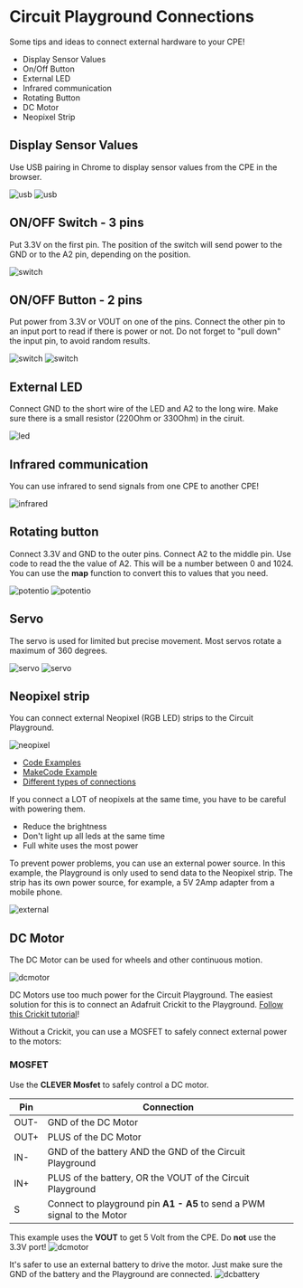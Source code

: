 # Circuit Playground Connections

Some tips and ideas to connect external hardware to your CPE!

- Display Sensor Values
- On/Off Button
- External LED
- Infrared communication
- Rotating Button
- DC Motor
- Neopixel Strip

## Display Sensor Values

Use USB pairing in Chrome to display sensor values from the CPE in the browser.

![usb](./images/usb.png)
![usb](./images/usb2.png)

## ON/OFF Switch - 3 pins

Put 3.3V on the first pin. The position of the switch will send power to the GND or to the A2 pin, depending on the position.

![switch](./images/switch3.png)

## ON/OFF Button - 2 pins

Put power from 3.3V or VOUT on one of the pins. Connect the other pin to an input port to read if there is power or not. Do not forget to "pull down" the input pin, to avoid random results.

![switch](./images/switch1.png)
![switch](./images/switch2.png)

## External LED

Connect GND to the short wire of the LED and A2 to the long wire. Make sure there is a small resistor (220Ohm or 330Ohm) in the ciruit.

![led](./images/extled.png)

## Infrared communication

You can use infrared to send signals from one CPE to another CPE!

![infrared](./images/infrared.png)

## Rotating button

Connect 3.3V and GND to the outer pins. Connect A2 to the middle pin. Use code to read the the value of A2. This will be a number between 0 and 1024. You can use the **map** function to convert this to values that you need.

![potentio](./images/potentio1.png)
![potentio](./images/potentio2.png)


## Servo 

The servo is used for limited but precise movement. Most servos rotate a maximum of 360 degrees.

![servo](./images/servo.jpg)
![servo](./images/servo3.png)

## Neopixel strip

You can connect external Neopixel (RGB LED) strips to the Circuit Playground.

![neopixel](./images/neopixel.png)

- [Code Examples](https://learn.adafruit.com/neopixels-with-makecode?view=all)
- [MakeCode Example](https://www.youtube.com/watch?v=HnmjztjSqIo)
- [Different types of connections](https://www.youtube.com/watch?v=vCDfyxNFeEw)

If you connect a LOT of neopixels at the same time, you have to be careful with powering them.

- Reduce the brightness
- Don't light up all leds at the same time
- Full white uses the most power

To prevent power problems, you can use an external power source. In this example, the Playground is only used to send data to the Neopixel strip. The strip has its own power source, for example, a 5V 2Amp adapter from a mobile phone.

![external](./images/neo_external_power.png)

## DC Motor

The DC Motor can be used for wheels and other continuous motion.

![dcmotor](./images/dcmotor.png)

DC Motors use too much power for the Circuit Playground. The easiest solution for this is to connect an Adafruit Crickit to the Playground. [Follow this Crickit tutorial](../crickit/readme.md)!

Without a Crickit, you can use a MOSFET to safely connect external power to the motors:

### MOSFET

Use the **CLEVER Mosfet** to safely control a DC motor.

| Pin  | Connection                                                 |
|------|------------------------------------------------------------|
| OUT- | GND of the DC Motor                                        |
| OUT+ | PLUS of the DC Motor                                       |
| IN-  | GND of the battery AND the GND of the Circuit Playground   |
| IN+  | PLUS of the battery, OR the VOUT of the Circuit Playground |
| S    | Connect to playground pin **A1 - A5** to send a PWM signal to the Motor    |

This example uses the **VOUT** to get 5 Volt from the CPE. Do **not** use the 3.3V port!
![dcmotor](./images/clever_mosfet2.png)

It's safer to use an external battery to drive the motor. Just make sure the GND of the battery and the Playground are connected.
![dcbattery](./images/clever_mosfet_extpower_bb.png)